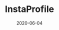 ---
title: InstaProfile
projectLink: https://instaprofile.sznm.dev
repoLink: https://github.com/sozonome/instagram-profile-svelte
description: Simple Svelte App fetching data from Instagram.
date: "2020-06-04"
icon: "/app_icons/icon_instaprofile.png"
appStoreLink:
playStoreLink:
stacks:
  - svelte
---
